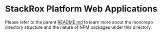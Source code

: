 # StackRox Platform Web Applications

Please refer to the parent [README.md](../README.md) to learn more about the
monorepo directory structure and the nature of NPM packages under this
directory.
